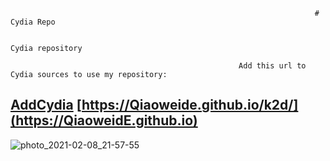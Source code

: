                                                                         # Cydia Repo

                                                                      Cydia repository

                                                       Add this url to Cydia sources to use my repository:
                                                       

## [AddCydia](cydia://url/https://cydia.saurik.com/api/share#?source=https://QiaoweidE.github.io/k2d/) [https://Qiaoweide.github.io/k2d/](https://QiaoweidE.github.io)



![photo_2021-02-08_21-57-55](https://user-images.githubusercontent.com/54195182/107292864-1afb0400-6a9d-11eb-85ee-1b567df01c9a.jpg)


